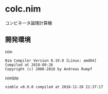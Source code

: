 # colc.nim

コンビネータ論理計算機

## 開発環境

nim

    Nim Compiler Version 0.19.0 [Linux: amd64]
    Compiled at 2018-09-26
    Copyright (c) 2006-2018 by Andreas Rumpf

nimble

    nimble v0.9.0 compiled at 2018-11-28 21:37:17
